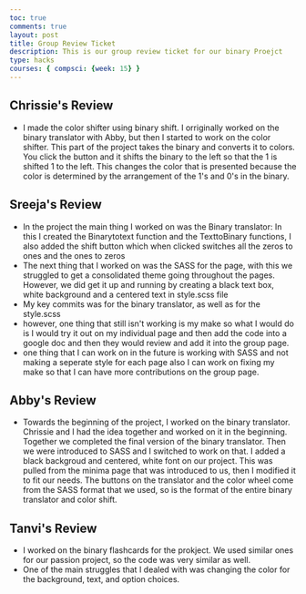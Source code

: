 ```yaml
---
toc: true
comments: true
layout: post
title: Group Review Ticket
description: This is our group review ticket for our binary Proejct
type: hacks
courses: { compsci: {week: 15} }
---
```


## Chrissie's Review
- I made the color shifter using binary shift. I orriginally worked on the binary translator with Abby, but then I started to work on the color shifter. This part of the project takes the binary and converts it to colors. You click the button and it shifts the binary to the left so that the 1 is shifted 1 to the left. This changes the color that is presented because the color is determined by the arrangement of the 1's and 0's in the binary. 

## Sreeja's Review
- In the project the main thing I worked on was the Binary translator: In this I created the Binarytotext function and the TexttoBinary functions, I also added the shift button which when clicked switches all the zeros to ones and the ones to zeros
- The next thing that I worked on was the SASS for the page, with this we struggled to get a consolidated theme going throughout the pages. However, we did get it up and running by creating a black text box, white background and a centered text in style.scss file
- My key commits was for the binary translator, as well as for the style.scss
- however, one thing that still isn't working is my make so what I would do is I would try it out on my individual page and then add the code into a google doc and then they would review and add it into the group page. 
- one thing that I can work on in the future is working with SASS and not making a seperate style for each page also I can work on fixing my make so that I can have more contributions on the group page. 


## Abby's Review
- Towards the beginning of the project, I worked on the binary translator. Chrissie and I had the idea together and worked on it in the beginning. Together we completed the final version of the binary translator. Then we were introduced to SASS and I switched to work on that. I added a black backgroud and centered, white font on our project. This was pulled from the minima page that was introduced to us, then I modified it to fit our needs. The buttons on the translator and the color wheel come from the SASS format that we used, so is the format of the entire binary translator and color shift. 

## Tanvi's Review
- I worked on the binary flashcards for the prokject. We used similar ones for our passion project, so the code was very similar as well. 
- One of the main struggles that I dealed with was changing the color for the background, text, and option choices. 
